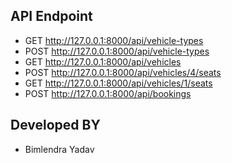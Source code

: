 ## API Endpoint

- GET http://127.0.0.1:8000/api/vehicle-types
- POST http://127.0.0.1:8000/api/vehicle-types
- GET http://127.0.0.1:8000/api/vehicles
- POST http://127.0.0.1:8000/api/vehicles/4/seats
- GET http://127.0.0.1:8000/api/vehicles/1/seats
- POST http://127.0.0.1:8000/api/bookings


## Developed BY 
- Bimlendra Yadav
